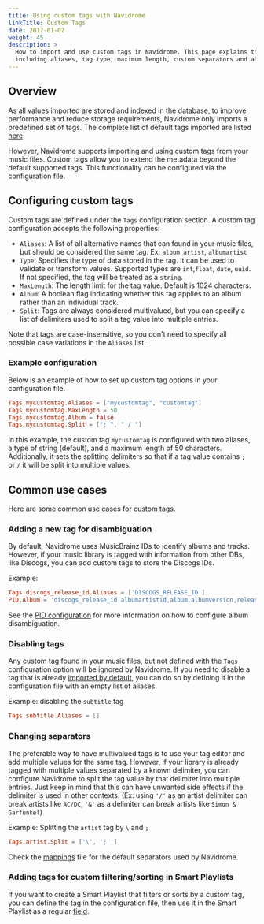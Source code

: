 ```yaml
---
title: Using custom tags with Navidrome
linkTitle: Custom Tags
date: 2017-01-02
weight: 45
description: >
  How to import and use custom tags in Navidrome. This page explains the available options to configure custom tags,
  including aliases, tag type, maximum length, custom separators and album-level settings.
---
```


## Overview

As all values imported are stored and indexed in the database, to improve performance and reduce storage requirements, 
Navidrome only imports a predefined set of tags. The complete list of default tags imported are listed 
[here][mappings]

However, Navidrome supports importing and using custom tags from your music files. Custom tags allow you to extend the 
metadata beyond the default supported tags. This functionality can be configured via the configuration file.

## Configuring custom tags

Custom tags are defined under the `Tags` configuration section. A custom tag configuration accepts the following properties:

- `Aliases`: A list of all alternative names that can found in your music files, but should be considered the same tag. 
  Ex: `album artist`, `albumartist`
- `Type`: Specifies the type of data stored in the tag. It can be used to validate or transform values. 
  Supported types are `int`,`float`, `date`, `uuid`. If not specified, the tag will be treated as a `string`.
- `MaxLength`: The length limit for the tag value. Default is 1024 characters.
- `Album`: A boolean flag indicating whether this tag applies to an album rather than an individual track.
- `Split`: Tags are always considered multivalued, but you can specify a list of delimiters used to split a tag value 
   into multiple entries.  

Note that tags are case-insensitive, so you don't need to specify all possible case variations in the `Aliases` list.

### Example configuration
Below is an example of how to set up custom tag options in your configuration file.
```toml
Tags.mycustomtag.Aliases = ["mycustomtag", "customtag"]
Tags.mycustomtag.MaxLength = 50
Tags.mycustomtag.Album = false
Tags.mycustomtag.Split = ["; ", " / "]
```

In this example, the custom tag `mycustomtag` is configured with two aliases, a type of string (default), and a maximum 
length of 50 characters. Additionally, it sets the splitting delimiters so that if a tag value contains `; ` or ` / ` 
it will be split into multiple values.

## Common use cases

Here are some common use cases for custom tags.

### Adding a new tag for disambiguation
By default, Navidrome uses MusicBrainz IDs to identify albums and tracks. However, if your music library is tagged with 
information from other DBs, like Discogs, you can add custom tags to store the Discogs IDs.

Example:
```toml
Tags.discogs_release_id.Aliases = ['DISCOGS_RELEASE_ID']
PID.Album = 'discogs_release_id|albumartistid,album,albumversion,releasedate'
```

See the [PID configuration][pid] for more information on how to configure album disambiguation.

### Disabling tags
Any custom tag found in your music files, but not defined with the `Tags` configuration option will be ignored by 
Navidrome. If you need to disable a tag that is already [imported by default][mappings], you can do so by defining 
it in the configuration file with an empty list of aliases. 

Example: disabling the `subtitle` tag 
```toml
Tags.subtitle.Aliases = []
```

### Changing separators
The preferable way to have multivalued tags is to use your tag editor and add multiple values for the same tag.
However, if your library is already tagged with multiple values separated by a known delimiter, you can configure
Navidrome to split the tag value by that delimiter into multiple entries. Just keep in mind that this can have unwanted
side effects if the delimiter is used in other contexts. (Ex: using `'/'` as an artist delimiter can break artists like 
`AC/DC`, `'&'` as a delimiter can break artists like `Simon & Garfunkel`)

Example: Splitting the `artist` tag by `\` and `; `
```toml
Tags.artist.Split = ['\', '; ']
```
Check the [mappings][mappings] file for the default separators used by Navidrome.

### Adding tags for custom filtering/sorting in Smart Playlists
If you want to create a Smart Playlist that filters or sorts by a custom tag, you can define the tag in the
configuration file, then use it in the Smart Playlist as a regular 
[field](/docs/usage/smartplaylists/#additional-resources).


[mappings]: https://github.com/navidrome/navidrome/blob/master/resources/mappings.yaml
[pid]: /docs/Usage/pid

